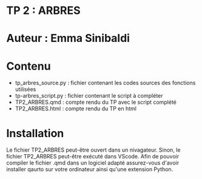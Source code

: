 # TP 2 : ARBRES

# Auteur : Emma Sinibaldi

# Contenu

- tp_arbres_source.py : fichier contenant les codes sources des fonctions utilisées
- tp-arbres_script.py : fichier contenant le script à compléter
- TP2_ARBRES.qmd : compte rendu du TP avec le script complété
- TP2_ARBRES.html : compte rendu du TP en html

  
# Installation

  Le fichier TP2_ARBRES peut-être ouvert dans un nivagateur. Sinon, le fichier TP2_ARBRES peut-être exécuté dans VScode.
  Afin de pouvoir compiler le fichier .qmd dans un logiciel adapté assurez-vous d'avoir installer qaurto sur votre ordinateur ainsi qu'une extension Python.
